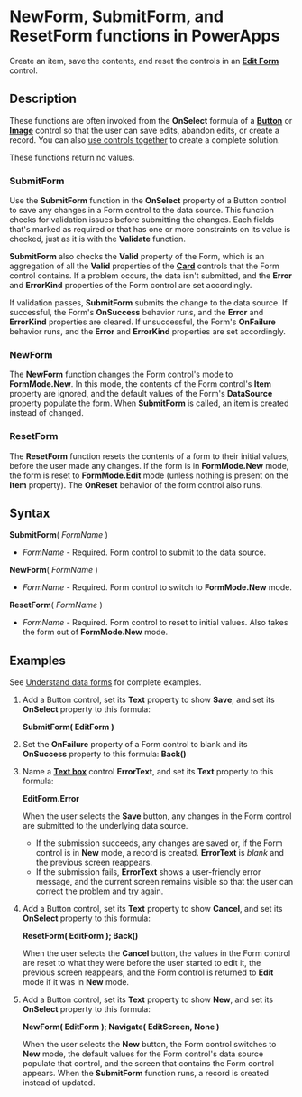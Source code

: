 <properties
	pageTitle="NewForm, SubmitForm, and ResetForm functions | Microsoft PowerApps"
	description="Reference information, including syntax and examples, for the NewForm, SubmitForm, and ResetForm functions in PowerApps"
	services=""
	suite="powerapps"
	documentationCenter="na"
	authors="gregli-msft"
	manager="erikre"
	editor=""
	tags=""/>

<tags
   ms.service="powerapps"
   ms.devlang="na"
   ms.topic="article"
   ms.tgt_pltfrm="na"
   ms.workload="na"
   ms.date="04/21/2016"
   ms.author="gregli"/>

# NewForm, SubmitForm, and ResetForm functions in PowerApps #
Create an item, save the contents, and reset the controls in an [**Edit Form**](control-form-detail.md) control.

## Description ##
These functions are often invoked from the **OnSelect** formula of a [**Button**](control-button.md) or [**Image**](control-image.md) control so that the user can save edits, abandon edits, or create a record. You can also [use controls together](working-with-forms.md) to create a complete solution.

These functions return no values.

### SubmitForm ###
Use the **SubmitForm** function in the **OnSelect** property of a Button control to save any changes in a Form control to the data source. This function checks for validation issues before submitting the changes. Each fields that's marked as required or that has one or more constraints on its value is checked, just as it is with the **Validate** function.

**SubmitForm** also checks the **Valid** property of the Form, which is an aggregation of all the **Valid** properties of the  [**Card**](control-card.md) controls that the Form control contains. If a problem occurs, the data isn't submitted, and the **Error** and **ErrorKind** properties of the Form control are set accordingly.

If validation passes, **SubmitForm** submits the change to the data source. If successful, the Form's **OnSuccess** behavior runs, and the **Error** and **ErrorKind** properties are cleared. If unsuccessful, the Form's **OnFailure** behavior runs, and the **Error** and **ErrorKind** properties are set accordingly.  

### NewForm ###
The **NewForm** function changes the Form control's mode to **FormMode.New**. In this mode, the contents of the Form control's **Item** property are ignored, and the default values of the Form's **DataSource** property populate the form. When **SubmitForm** is called, an item is created instead of changed.

### ResetForm ###
The **ResetForm** function resets the contents of a form to their initial values, before the user made any changes. If the form is in **FormMode.New** mode, the form is reset to **FormMode.Edit** mode (unless nothing is present on the **Item** property). The **OnReset** behavior of the form control also runs.

## Syntax ##

**SubmitForm**( *FormName* )

- *FormName* - Required. Form control to submit to the data source.

**NewForm**( *FormName* )

- *FormName* - Required. Form control to switch to **FormMode.New** mode.

**ResetForm**( *FormName* )

- *FormName* - Required. Form control to reset to initial values. Also takes the form out of **FormMode.New** mode.

## Examples ##
See [Understand data forms](working-with-forms.md) for complete examples.

1. Add a Button control, set its **Text** property to show **Save**, and set its **OnSelect** property to this formula:

	**SubmitForm( EditForm )**

1. Set the **OnFailure** property of a Form control to blank and its **OnSuccess** property to this formula:
 	**Back()**

1. Name a [**Text box**](control-text-box.md) control **ErrorText**, and set its **Text** property to this formula:

	**EditForm.Error**

	When the user selects the **Save** button, any changes in the Form control are submitted to the underlying data source.
	- If the submission succeeds, any changes are saved or, if the Form control is in **New** mode, a record is created. **ErrorText** is *blank* and the previous screen reappears.
	- If the submission fails, **ErrorText** shows a user-friendly error message, and the current screen remains visible so that the user can correct the problem and try again.

1. Add a Button control, set its **Text** property to show **Cancel**, and set its **OnSelect** property to this formula:

	**ResetForm( EditForm ); Back()**

	When the user selects the **Cancel** button, the values in the Form control are reset to what they were before the user started to edit it, the previous screen reappears, and the Form control is returned to **Edit** mode if it was in **New** mode.

1. Add a Button control, set its **Text** property to show **New**, and set its **OnSelect** property to this formula:

	**NewForm( EditForm ); Navigate( EditScreen, None )**

	When the user selects the **New** button, the Form control switches to **New** mode, the default values for the Form control's data source populate that control, and the screen that contains the Form control appears. When the **SubmitForm** function runs, a record is created instead of updated.

